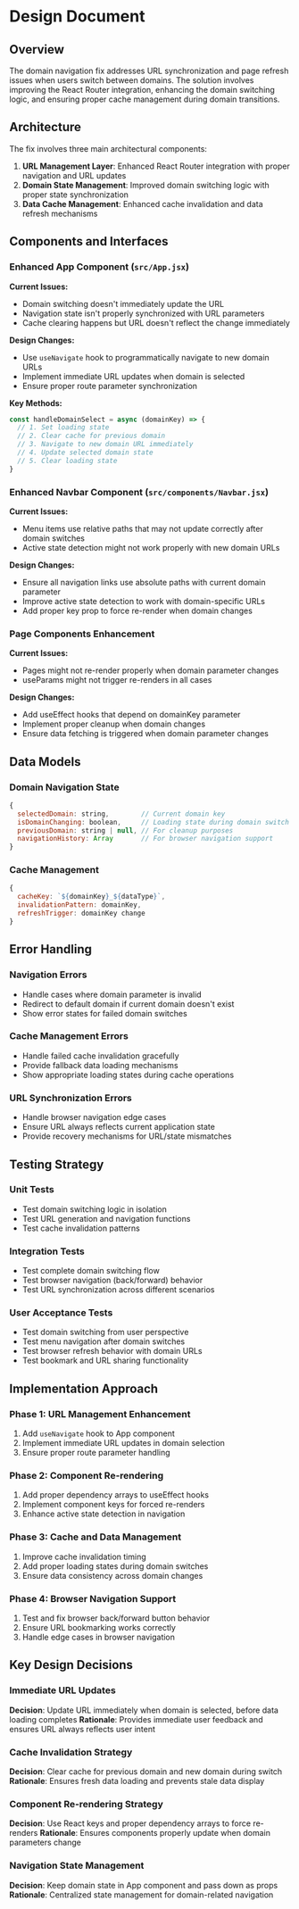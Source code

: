 # Design Document

## Overview

The domain navigation fix addresses URL synchronization and page refresh issues when users switch between domains. The solution involves improving the React Router integration, enhancing the domain switching logic, and ensuring proper cache management during domain transitions.

## Architecture

The fix involves three main architectural components:

1. **URL Management Layer**: Enhanced React Router integration with proper navigation and URL updates
2. **Domain State Management**: Improved domain switching logic with proper state synchronization
3. **Data Cache Management**: Enhanced cache invalidation and data refresh mechanisms

## Components and Interfaces

### Enhanced App Component (`src/App.jsx`)

**Current Issues:**
- Domain switching doesn't immediately update the URL
- Navigation state isn't properly synchronized with URL parameters
- Cache clearing happens but URL doesn't reflect the change immediately

**Design Changes:**
- Use `useNavigate` hook to programmatically navigate to new domain URLs
- Implement immediate URL updates when domain is selected
- Ensure proper route parameter synchronization

**Key Methods:**
```javascript
const handleDomainSelect = async (domainKey) => {
  // 1. Set loading state
  // 2. Clear cache for previous domain
  // 3. Navigate to new domain URL immediately
  // 4. Update selected domain state
  // 5. Clear loading state
}
```

### Enhanced Navbar Component (`src/components/Navbar.jsx`)

**Current Issues:**
- Menu items use relative paths that may not update correctly after domain switches
- Active state detection might not work properly with new domain URLs

**Design Changes:**
- Ensure all navigation links use absolute paths with current domain parameter
- Improve active state detection to work with domain-specific URLs
- Add proper key prop to force re-render when domain changes

### Page Components Enhancement

**Current Issues:**
- Pages might not re-render properly when domain parameter changes
- useParams might not trigger re-renders in all cases

**Design Changes:**
- Add useEffect hooks that depend on domainKey parameter
- Implement proper cleanup when domain changes
- Ensure data fetching is triggered when domain parameter changes

## Data Models

### Domain Navigation State
```javascript
{
  selectedDomain: string,        // Current domain key
  isDomainChanging: boolean,     // Loading state during domain switch
  previousDomain: string | null, // For cleanup purposes
  navigationHistory: Array       // For browser navigation support
}
```

### Cache Management
```javascript
{
  cacheKey: `${domainKey}_${dataType}`,
  invalidationPattern: domainKey,
  refreshTrigger: domainKey change
}
```

## Error Handling

### Navigation Errors
- Handle cases where domain parameter is invalid
- Redirect to default domain if current domain doesn't exist
- Show error states for failed domain switches

### Cache Management Errors
- Handle failed cache invalidation gracefully
- Provide fallback data loading mechanisms
- Show appropriate loading states during cache operations

### URL Synchronization Errors
- Handle browser navigation edge cases
- Ensure URL always reflects current application state
- Provide recovery mechanisms for URL/state mismatches

## Testing Strategy

### Unit Tests
- Test domain switching logic in isolation
- Test URL generation and navigation functions
- Test cache invalidation patterns

### Integration Tests
- Test complete domain switching flow
- Test browser navigation (back/forward) behavior
- Test URL synchronization across different scenarios

### User Acceptance Tests
- Test domain switching from user perspective
- Test menu navigation after domain switches
- Test browser refresh behavior with domain URLs
- Test bookmark and URL sharing functionality

## Implementation Approach

### Phase 1: URL Management Enhancement
1. Add `useNavigate` hook to App component
2. Implement immediate URL updates in domain selection
3. Ensure proper route parameter handling

### Phase 2: Component Re-rendering
1. Add proper dependency arrays to useEffect hooks
2. Implement component keys for forced re-renders
3. Enhance active state detection in navigation

### Phase 3: Cache and Data Management
1. Improve cache invalidation timing
2. Add proper loading states during domain switches
3. Ensure data consistency across domain changes

### Phase 4: Browser Navigation Support
1. Test and fix browser back/forward button behavior
2. Ensure URL bookmarking works correctly
3. Handle edge cases in browser navigation

## Key Design Decisions

### Immediate URL Updates
**Decision**: Update URL immediately when domain is selected, before data loading completes
**Rationale**: Provides immediate user feedback and ensures URL always reflects user intent

### Cache Invalidation Strategy
**Decision**: Clear cache for previous domain and new domain during switch
**Rationale**: Ensures fresh data loading and prevents stale data display

### Component Re-rendering Strategy
**Decision**: Use React keys and proper dependency arrays to force re-renders
**Rationale**: Ensures components properly update when domain parameters change

### Navigation State Management
**Decision**: Keep domain state in App component and pass down as props
**Rationale**: Centralized state management for domain-related navigation
